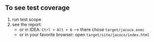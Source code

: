 ## To see test coverage
1. run test scope
2. see the report:
    - or in IDEA: `Ctrl + Alt + 6` —> there chose `target/jacoco.exec`
    - or in your favorite browser: open `target/site/jacoco/index.html`
